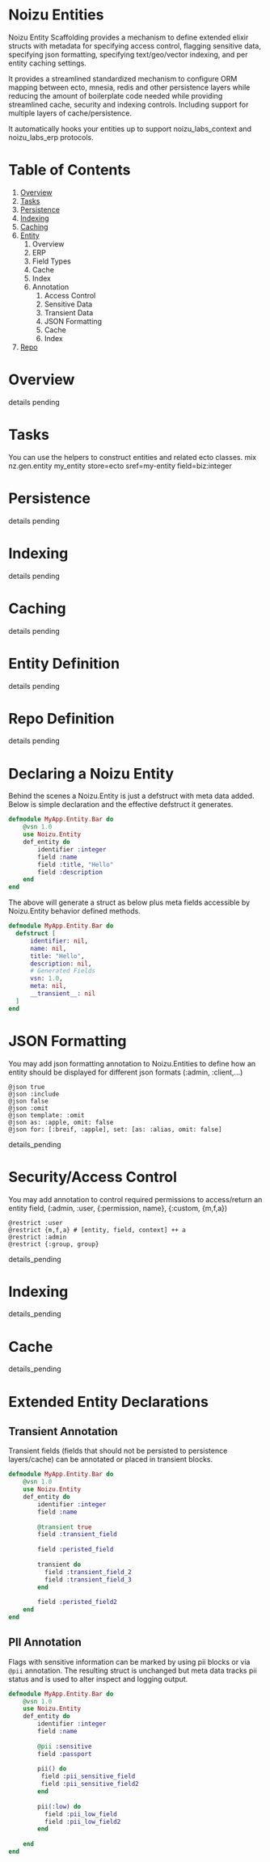 Noizu Entities
==========================
Noizu Entity Scaffolding provides a mechanism to define extended
elixir structs with metadata for specifying access control, flagging sensitive data,
specifying json formatting, specifying text/geo/vector indexing, and per entity caching settings. 

It provides a streamlined standardized mechanism to configure ORM mapping 
between ecto, mnesia, redis and other persistence layers while reducing the amount of
boilerplate code needed while providing streamlined cache, security and indexing controls. 
Including support for multiple layers of cache/persistence.

It automatically hooks your entities up to support noizu_labs_context and noizu_labs_erp protocols. 

# Table of Contents
1. [Overview](#overview)
2. [Tasks](#tasks)
3. [Persistence](#persistence)
4. [Indexing](#indexing)
5. [Caching](#caching)
6. [Entity](#entity-definition) 
   1. Overview
   2. ERP
   3. Field Types
   4. Cache
   5. Index
   6. Annotation
      1. Access Control
      2. Sensitive Data
      3. Transient Data
      4. JSON Formatting
      5. Cache
      6. Index 
7. [Repo](#repo-definition)

# Overview
details pending

# Tasks
You can use the helpers to construct entities and related ecto classes. 
mix nz.gen.entity my_entity store=ecto sref=my-entity field=biz:integer

# Persistence
details pending

# Indexing
details pending

# Caching
details pending

# Entity Definition
details pending

# Repo Definition
details pending

# Declaring a Noizu Entity
Behind the scenes a Noizu.Entity is just a defstruct with meta data added. 
Below is simple declaration and the effective defstruct it generates. 

```elixir
defmodule MyApp.Entity.Bar do
    @vsn 1.0
    use Noizu.Entity 
    def_entity do
        identifier :integer
        field :name
        field :title, "Hello"
        field :description
    end
end
```

The above will generate a struct as below plus meta fields accessible by Noizu.Entity behavior defined methods. 
```elixir
defmodule MyApp.Entity.Bar do 
  defstruct [
      identifier: nil,
      name: nil,
      title: "Hello",
      description: nil,
      # Generated Fields
      vsn: 1.0, 
      meta: nil,
      __transient__: nil
  ] 
end
```

# JSON Formatting
You may add json formatting annotation to Noizu.Entities to define how an entity should be
displayed for different json formats (:admin, :client,...)
```
@json true 
@json :include
@json false
@json :omit
@json template: :omit
@json as: :apple, omit: false
@json for: [:breif, :apple], set: [as: :alias, omit: false]
```

details_pending


# Security/Access Control
You may add annotation to control required permissions to access/return an entity field, 
(:admin, :user, {:permission, name}, {:custom, {m,f,a})

```
@restrict :user
@restrict {m,f,a} # [entity, field, context] ++ a
@restrict :admin
@restrict {:group, group}
```
details_pending

# Indexing 
details_pending

# Cache
details_pending



# Extended Entity Declarations

## Transient Annotation
Transient fields (fields that should not be persisted to persistence layers/cache) can be annotated or placed in transient blocks.

```elixir
defmodule MyApp.Entity.Bar do
    @vsn 1.0
    use Noizu.Entity 
    def_entity do
        identifier :integer
        field :name
        
        @transient true
        field :transient_field
        
        field :peristed_field
                
        transient do 
          field :transient_field_2
          field :transient_field_3
        end
        
        field :peristed_field2
    end
end
```





## PII Annotation 
Flags with sensitive information can be marked by using pii blocks or via `@pii` annotation.
The resulting struct is unchanged but meta data tracks pii status and is used to alter inspect and logging output. 


```elixir
defmodule MyApp.Entity.Bar do
    @vsn 1.0
    use Noizu.Entity 
    def_entity do
        identifier :integer
        field :name
        
        @pii :sensitive
        field :passport
        
        pii() do 
         field :pii_sensitive_field
         field :pii_sensitive_field2 
        end
           
        pii(:low) do 
          field :pii_low_field
          field :pii_low_field2 
        end
        
    end
end
```





